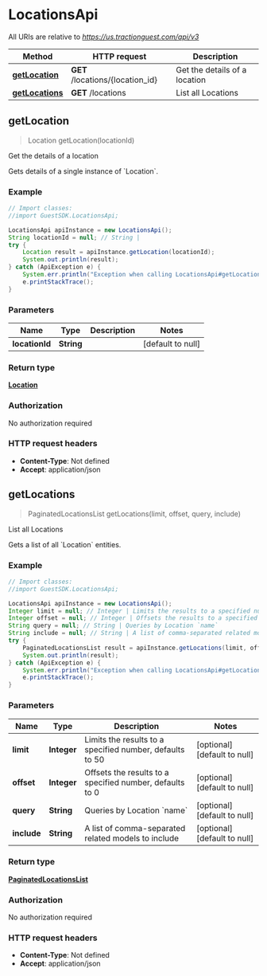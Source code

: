 # LocationsApi

All URIs are relative to *https://us.tractionguest.com/api/v3*

Method | HTTP request | Description
------------- | ------------- | -------------
[**getLocation**](LocationsApi.md#getLocation) | **GET** /locations/{location_id} | Get the details of a location
[**getLocations**](LocationsApi.md#getLocations) | **GET** /locations | List all Locations



## getLocation

> Location getLocation(locationId)

Get the details of a location

Gets details of a single instance of &#x60;Location&#x60;.

### Example

```java
// Import classes:
//import GuestSDK.LocationsApi;

LocationsApi apiInstance = new LocationsApi();
String locationId = null; // String | 
try {
    Location result = apiInstance.getLocation(locationId);
    System.out.println(result);
} catch (ApiException e) {
    System.err.println("Exception when calling LocationsApi#getLocation");
    e.printStackTrace();
}
```

### Parameters


Name | Type | Description  | Notes
------------- | ------------- | ------------- | -------------
 **locationId** | **String**|  | [default to null]

### Return type

[**Location**](Location.md)

### Authorization

No authorization required

### HTTP request headers

- **Content-Type**: Not defined
- **Accept**: application/json


## getLocations

> PaginatedLocationsList getLocations(limit, offset, query, include)

List all Locations

Gets a list of all &#x60;Location&#x60; entities.

### Example

```java
// Import classes:
//import GuestSDK.LocationsApi;

LocationsApi apiInstance = new LocationsApi();
Integer limit = null; // Integer | Limits the results to a specified number, defaults to 50
Integer offset = null; // Integer | Offsets the results to a specified number, defaults to 0
String query = null; // String | Queries by Location `name`
String include = null; // String | A list of comma-separated related models to include
try {
    PaginatedLocationsList result = apiInstance.getLocations(limit, offset, query, include);
    System.out.println(result);
} catch (ApiException e) {
    System.err.println("Exception when calling LocationsApi#getLocations");
    e.printStackTrace();
}
```

### Parameters


Name | Type | Description  | Notes
------------- | ------------- | ------------- | -------------
 **limit** | **Integer**| Limits the results to a specified number, defaults to 50 | [optional] [default to null]
 **offset** | **Integer**| Offsets the results to a specified number, defaults to 0 | [optional] [default to null]
 **query** | **String**| Queries by Location &#x60;name&#x60; | [optional] [default to null]
 **include** | **String**| A list of comma-separated related models to include | [optional] [default to null]

### Return type

[**PaginatedLocationsList**](PaginatedLocationsList.md)

### Authorization

No authorization required

### HTTP request headers

- **Content-Type**: Not defined
- **Accept**: application/json

